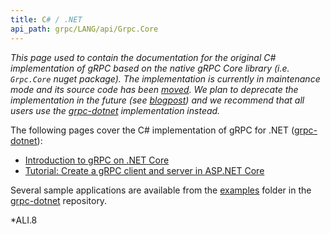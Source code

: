 ```yaml
---
title: C# / .NET
api_path: grpc/LANG/api/Grpc.Core
---
```


*This page used to contain the documentation for the original C# implementation
of gRPC based on the native gRPC Core library (i.e. `Grpc.Core` nuget package).
The implementation is currently in maintenance mode and its source code has
been [moved][move-details]. We plan to deprecate
the implementation in the future (see [blogpost][]) and we recommend that
all users use the [grpc-dotnet][] implementation instead.*

The following pages cover the C# implementation of gRPC for .NET
([grpc-dotnet][]):

- [Introduction to gRPC on .NET Core](https://docs.microsoft.com/aspnet/core/grpc)
- [Tutorial: Create a gRPC client and server in ASP.NET Core][tutorial]

Several sample applications are available from the [examples][] folder in the
[grpc-dotnet][] repository.

[move-details]: https://github.com/grpc/grpc/blob/master/src/csharp/README.md
[examples]: https://github.com/grpc/grpc-dotnet/tree/master/examples
[grpc-dotnet]: https://github.com/grpc/grpc-dotnet
[tutorial]: https://docs.microsoft.com/aspnet/core/tutorials/grpc/grpc-start
[blogpost]: https://grpc.io/blog/grpc-csharp-future/
*ALI.8
